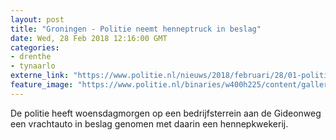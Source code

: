 ```yaml
---
layout: post
title: "Groningen - Politie neemt henneptruck in beslag"
date: Wed, 28 Feb 2018 12:16:00 GMT
categories: 
- drenthe 
- tynaarlo 
externe_link: "https://www.politie.nl/nieuws/2018/februari/28/01-politie-neemt-henneptruck-in-beslag.html"
feature_image: "https://www.politie.nl/binaries/w400h225/content/gallery/politie/nieuws/2018/februari/01-nn/1519818279035.jpg"
---
```


De politie heeft woensdagmorgen op een bedrijfsterrein aan de Gideonweg een vrachtauto in beslag genomen met daarin een hennepkwekerij.
